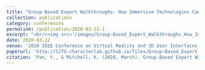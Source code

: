 ```yaml
---
title: "Group-Based Expert Walkthroughs: How Immersive Technologies Can Facilitate the Collaborative Authoring of Character Animation"
collection: publications
category: conferences
permalink: /publication/2020-03-22-1
excerpt: "<br/><img src='/images/Group-Based_Expert_Walkthroughs_How_Immersive_Technologies_Can_Facilitate_the_Collaborative_Authoring_of_Character_Animation.png'>"
date: 2020-03-22
venue: '2020 IEEE Conference on Virtual Reality and 3D User Interfaces Abstracts and Workshops (VRW)'
paperurl: 'http://SJTU-characterlab.github.io/files/Group-Based_Expert_Walkthroughs_How_Immersive_Technologies_Can_Facilitate_the_Collaborative_Authoring_of_Character_Animation.pdf'
citation: 'Pan, Y., & Mitchell, K. (2020, March). Group-Based Expert Walkthroughs: How Immersive Technologies Can Facilitate the Collaborative Authoring of Character Animation. In 2020 IEEE Conference on Virtual Reality and 3D User Interfaces Abstracts and Workshops (VRW) (pp. 188-195). IEEE.'
---
```

